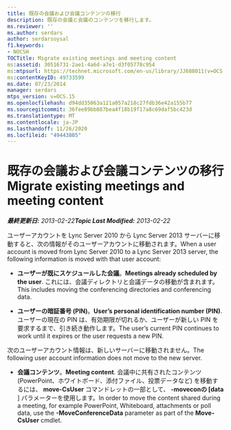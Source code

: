 ```yaml
---
title: 既存の会議および会議コンテンツの移行
description: 既存の会議と会議のコンテンツを移行します。
ms.reviewer: ''
ms.author: serdars
author: serdarsoysal
f1.keywords:
- NOCSH
TOCTitle: Migrate existing meetings and meeting content
ms:assetid: 30516731-2ae1-4a6d-a7e1-d3f05778c954
ms:mtpsurl: https://technet.microsoft.com/en-us/library/JJ688011(v=OCS.15)
ms:contentKeyID: 49733599
ms.date: 07/23/2014
manager: serdars
mtps_version: v=OCS.15
ms.openlocfilehash: d94dd35063a121a057a218c27fdb36e42a155b77
ms.sourcegitcommit: 36fee89bb887bea4f18b19f17a8c69daf5bc423d
ms.translationtype: MT
ms.contentlocale: ja-JP
ms.lasthandoff: 11/26/2020
ms.locfileid: "49443805"
---
```

# <a name="migrate-existing-meetings-and-meeting-content"></a><span data-ttu-id="fe120-103">既存の会議および会議コンテンツの移行</span><span class="sxs-lookup"><span data-stu-id="fe120-103">Migrate existing meetings and meeting content</span></span>

<div data-xmlns="http://www.w3.org/1999/xhtml">

<div class="topic" data-xmlns="http://www.w3.org/1999/xhtml" data-msxsl="urn:schemas-microsoft-com:xslt" data-cs="https://msdn.microsoft.com/">

<div data-asp="https://msdn2.microsoft.com/asp">



</div>

<div id="mainSection">

<div id="mainBody"><span data-ttu-id="fe120-104">

<span> </span></span><span class="sxs-lookup"><span data-stu-id="fe120-104">

<span> </span></span></span>

<span data-ttu-id="fe120-105">_**最終更新日:** 2013-02-22_</span><span class="sxs-lookup"><span data-stu-id="fe120-105">_**Topic Last Modified:** 2013-02-22_</span></span>

<span data-ttu-id="fe120-106">ユーザーアカウントを Lync Server 2010 から Lync Server 2013 サーバーに移動すると、次の情報がそのユーザーアカウントに移動されます。</span><span class="sxs-lookup"><span data-stu-id="fe120-106">When a user account is moved from Lync Server 2010 to a Lync Server 2013 server, the following information is moved with that user account:</span></span>

  - <span data-ttu-id="fe120-107">**ユーザーが既にスケジュールした会議**。</span><span class="sxs-lookup"><span data-stu-id="fe120-107">**Meetings already scheduled by the user**.</span></span> <span data-ttu-id="fe120-108">これには、会議ディレクトリと会議データの移動が含まれます。</span><span class="sxs-lookup"><span data-stu-id="fe120-108">This includes moving the conferencing directories and conferencing data.</span></span>

  - <span data-ttu-id="fe120-109">**ユーザーの暗証番号 (PIN)**。</span><span class="sxs-lookup"><span data-stu-id="fe120-109">**User’s personal identification number (PIN)**.</span></span> <span data-ttu-id="fe120-110">ユーザーの現在の PIN は、有効期限が切れるか、ユーザーが新しい PIN を要求するまで、引き続き動作します。</span><span class="sxs-lookup"><span data-stu-id="fe120-110">The user’s current PIN continues to work until it expires or the user requests a new PIN.</span></span>

<span data-ttu-id="fe120-111">次のユーザーアカウント情報は、新しいサーバーに移動されません。</span><span class="sxs-lookup"><span data-stu-id="fe120-111">The following user account information does not move to the new server.</span></span>

  - <span data-ttu-id="fe120-112">**会議コンテンツ**。</span><span class="sxs-lookup"><span data-stu-id="fe120-112">**Meeting content**.</span></span> <span data-ttu-id="fe120-113">会議中に共有されたコンテンツ (PowerPoint、ホワイトボード、添付ファイル、投票データなど) を移動するには、 **move-CsUser** コマンドレットの一部として、 **-moveconの [data** ] パラメーターを使用します。</span><span class="sxs-lookup"><span data-stu-id="fe120-113">In order to move the content shared during a meeting, for example PowerPoint, Whiteboard, attachments or poll data, use the **-MoveConferenceData** parameter as part of the **Move-CsUser** cmdlet.</span></span>

<span data-ttu-id="fe120-114"></div>

<span> </span>

</div>

</div>

</span><span class="sxs-lookup"><span data-stu-id="fe120-114"></div>

<span> </span>

</div>

</div>

</span></span></div>

